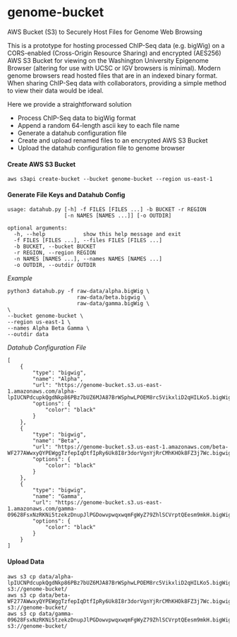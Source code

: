 # genome-bucket
AWS Bucket (S3) to Securely Host Files for Genome Web Browsing

This is a prototype for hosting processed ChIP-Seq data (e.g. bigWig) on a CORS-enabled (Cross-Origin Resource Sharing) and encrypted (AES256) AWS S3 Bucket for viewing on the Washington University Epigenome Browser (altering for use with UCSC or IGV browsers is minimal). Modern genome browsers read hosted files that are in an indexed binary format. When sharing ChIP-Seq data with collaborators, providing a simple method to view their data would be ideal.

Here we provide a straightforward solution
  - Process ChIP-Seq data to bigWig format
  - Append a random 64-length ascii key to each file name
  - Generate a datahub configuration file
  - Create and upload renamed files to an encrypted AWS S3 Bucket
  - Upload the datahub configuration file to genome browser

#### Create AWS S3 Bucket
```
aws s3api create-bucket --bucket genome-bucket --region us-east-1
```

#### Generate File Keys and Datahub Config
```
usage: datahub.py [-h] -f FILES [FILES ...] -b BUCKET -r REGION
                  [-n NAMES [NAMES ...]] [-o OUTDIR]

optional arguments:
  -h, --help            show this help message and exit
  -f FILES [FILES ...], --files FILES [FILES ...]
  -b BUCKET, --bucket BUCKET
  -r REGION, --region REGION
  -n NAMES [NAMES ...], --names NAMES [NAMES ...]
  -o OUTDIR, --outdir OUTDIR
```

*Example*
```
python3 datahub.py -f raw-data/alpha.bigWig \
                      raw-data/beta.bigwig \
                      raw-data/gamma.bigWig \
\
--bucket genome-bucket \
--region us-east-1 \
--names Alpha Beta Gamma \
--outdir data
```

*Datahub Configuration File*
```
[
    {
        "type": "bigwig",
        "name": "Alpha",
        "url": "https://genome-bucket.s3.us-east-1.amazonaws.com/alpha-lpIUCNPdcupkQgdNkp86PBz7bUZ6MJA87BrWSphwLPOEM8rc5VikxliD2qHILKo5.bigWig",
        "options": {
            "color": "black"
        }
    },
    {
        "type": "bigwig",
        "name": "Beta",
        "url": "https://genome-bucket.s3.us-east-1.amazonaws.com/beta-WF277AWwxyQYPEWggTzfepIqDtfIpRy6Uk8I8r3dorVgnYjRrCMhKHOk8FZ3j7Wc.bigwig",
        "options": {
            "color": "black"
        }
    },
    {
        "type": "bigwig",
        "name": "Gamma",
        "url": "https://genome-bucket.s3.us-east-1.amazonaws.com/gamma-09628FsxNzRKNi5tzekzDnupJlPGDowvpwqxwqmFgWyZ79ZhlSCVrptQEesm9mkH.bigWig",
        "options": {
            "color": "black"
        }
    }
]
```

#### Upload Data
```
aws s3 cp data/alpha-lpIUCNPdcupkQgdNkp86PBz7bUZ6MJA87BrWSphwLPOEM8rc5VikxliD2qHILKo5.bigWig s3://genome-bucket/
aws s3 cp data/beta-WF277AWwxyQYPEWggTzfepIqDtfIpRy6Uk8I8r3dorVgnYjRrCMhKHOk8FZ3j7Wc.bigwig s3://genome-bucket/
aws s3 cp data/gamma-09628FsxNzRKNi5tzekzDnupJlPGDowvpwqxwqmFgWyZ79ZhlSCVrptQEesm9mkH.bigWig s3://genome-bucket/
```
